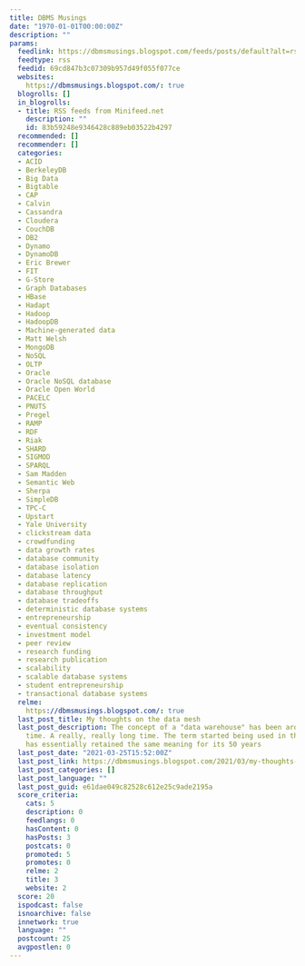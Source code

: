 ```yaml
---
title: DBMS Musings
date: "1970-01-01T00:00:00Z"
description: ""
params:
  feedlink: https://dbmsmusings.blogspot.com/feeds/posts/default?alt=rss
  feedtype: rss
  feedid: 69cd847b3c07309b957d49f055f077ce
  websites:
    https://dbmsmusings.blogspot.com/: true
  blogrolls: []
  in_blogrolls:
  - title: RSS feeds from Minifeed.net
    description: ""
    id: 83b59248e9346428c889eb03522b4297
  recommended: []
  recommender: []
  categories:
  - ACID
  - BerkeleyDB
  - Big Data
  - Bigtable
  - CAP
  - Calvin
  - Cassandra
  - Cloudera
  - CouchDB
  - DB2
  - Dynamo
  - DynamoDB
  - Eric Brewer
  - FIT
  - G-Store
  - Graph Databases
  - HBase
  - Hadapt
  - Hadoop
  - HadoopDB
  - Machine-generated data
  - Matt Welsh
  - MongoDB
  - NoSQL
  - OLTP
  - Oracle
  - Oracle NoSQL database
  - Oracle Open World
  - PACELC
  - PNUTS
  - Pregel
  - RAMP
  - RDF
  - Riak
  - SHARD
  - SIGMOD
  - SPARQL
  - Sam Madden
  - Semantic Web
  - Sherpa
  - SimpleDB
  - TPC-C
  - Upstart
  - Yale University
  - clickstream data
  - crowdfunding
  - data growth rates
  - database community
  - database isolation
  - database latency
  - database replication
  - database throughput
  - database tradeoffs
  - deterministic database systems
  - entrepreneurship
  - eventual consistency
  - investment model
  - peer review
  - research funding
  - research publication
  - scalability
  - scalable database systems
  - student entrepreneurship
  - transactional database systems
  relme:
    https://dbmsmusings.blogspot.com/: true
  last_post_title: My thoughts on the data mesh
  last_post_description: The concept of a "data warehouse" has been around for a long
    time. A really, really long time. The term started being used in the 1970s, and
    has essentially retained the same meaning for its 50 years
  last_post_date: "2021-03-25T15:52:00Z"
  last_post_link: https://dbmsmusings.blogspot.com/2021/03/my-thoughts-on-data-mesh.html
  last_post_categories: []
  last_post_language: ""
  last_post_guid: e61dae049c82528c612e25c9ade2195a
  score_criteria:
    cats: 5
    description: 0
    feedlangs: 0
    hasContent: 0
    hasPosts: 3
    postcats: 0
    promoted: 5
    promotes: 0
    relme: 2
    title: 3
    website: 2
  score: 20
  ispodcast: false
  isnoarchive: false
  innetwork: true
  language: ""
  postcount: 25
  avgpostlen: 0
---
```


